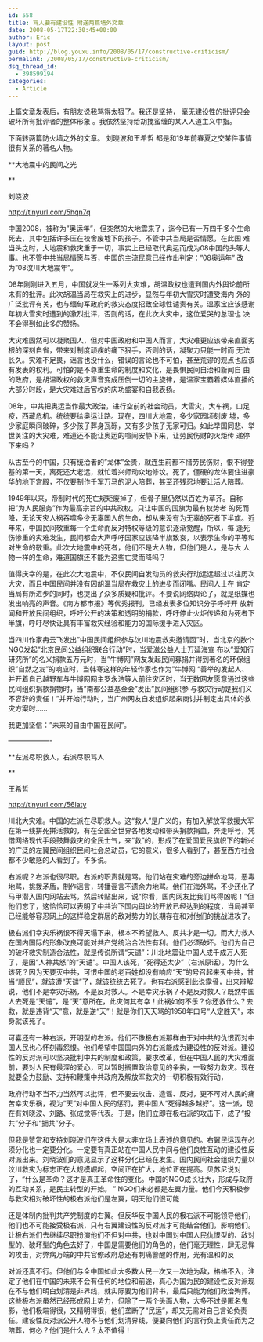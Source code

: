 ```yaml
---
id: 558
title: 骂人要有建设性 附送两篇墙外文章
date: 2008-05-17T22:30:45+00:00
author: Eric
layout: post
guid: http://blog.youxu.info/2008/05/17/constructive-criticism/
permalink: /2008/05/17/constructive-criticism/
dsq_thread_id:
  - 398599194
categories:
  - Article
---
```

上篇文章发表后，有朋友说我骂得太狠了。我还是坚持， 毫无建设性的批评只会破坏所有批评者的整体形象 。我依然坚持给胡搅蛮缠的某人人道主义中指。

下面转两篇防火墙之外的文章。 刘晓波和王希哲 都是和19年前春夏之交某件事情很有关系的著名人物。

**大地震中的民间之光
  
** 
  
刘晓波

http://tinyurl.com/5hqn7q

中国2008，被称为&#8221;奥运年&#8221;，但突然的大地震来了，迄今已有一万四千多个生命死去，其中包括许多压在校舍废墟下的孩子。不管中共当局是否情愿，在此国 难当头之时，大地震和救灾重于一切，事实上已经取代奥运而成为08中国的头等大事。也不管中共当局情愿与否，中国的主流民意已经作出判定：&#8221;08奥运年&#8221; 改为&#8221;08汶川大地震年&#8221;。

08年刚刚进入五月，中国就发生一系列大灾难，胡温政权也遭到国内外舆论前所未有的批评。此次胡温当局在救灾上的进步，显然与年初大雪灾时遭受海内 外的广泛批评有关，也与缅甸军政府的救灾态度招致全球性谴责有关。温家宝应该感谢年初大雪灾时遭到的激烈批评，否则的话，在此次大灾中，这位爱哭的总理也 决不会得到如此多的赞扬。

大灾难固然可以凝聚国人，但对中国政府和中国人而言，大灾难更应该带来直面劣根的深刻自省，带来对制度顽疾的痛下狠手，否则的话，凝聚力只能一时而 无法长久。灾难不足畏，谣言也没什么，错误的言论也不可怕，甚至荒谬的观点也应该有发表的权利。可怕的是不尊重生命的制度和文化，是畏惧民间自治和新闻自 由的政府，是胡温政权的救灾声音变成压倒一切的主旋律，是温家宝霸着媒体直播的大部分时段，是大灾难过后官权的庆功盛宴和自我表扬。

08年，中共把奥运当作最大政治，进行空前的社会动员，大雪灾，大车祸，口足疫，西藏危机。统统要给奥运让路。现在，四川大地震，多少家园顷刻废 墟，多少家庭瞬间破碎，多少孩子葬身瓦砾，又有多少孩子无家可归。如此举国同悲、举世关注的大灾难，难道还不能让奥运的喧闹安静下来，让劳民伤财的火炬传 递停下来吗？

从古至今的中国，只有统治者的&#8221;龙体&#8221;金贵，就连生前都不惜劳民伤财，恨不得登基的第一天，离死还大老远，就忙着兴师动众地修坟。死了，僵硬的龙体要住进豪华的地下宫殿，不仅要制作千军万马的泥人陪葬，甚至还残忍地要让活人陪葬。

1949年以来，帝制时代的死亡规矩废掉了，但骨子里仍然以百姓为草芥。自称把&#8221;为人民服务&#8221;作为最高宗旨的中共政权，只让中国的国旗为最有权势者 的死而降，无论天灾人祸吞噬多少无辜国人的生命，却从来没有为无辜的死者下半旗。近年来，中国民间敬重每一个生命而反对特权等级的意识逐渐觉醒，所以，每 逢死伤惨重的灾难发生，民间都会大声呼吁国家应该降半旗致哀，以表示生命的平等和对生命的敬重。此次大地震中的死者，他们不是大人物，但他们是人，是与大 人物一样的生命，难道国旗还不能为这些亡灵而降吗？

值得庆幸的是，在此次大地震中，不仅民间自发动员的救灾行动远远超过以往历次大灾，而且中国民间并没有因胡温当局在救灾上的进步而闭嘴。民间人士在 肯定当局有所进步的同时，也提出了众多质疑和批评。不要说网络舆论了，就是纸媒也发出响亮的声音。《南方都市报》等优秀报刊，已经发表多位知识分子呼吁开 放新闻和开放民间组织，呼吁公开的决策和透明的捐款，呼吁停止火炬传递和为死者下半旗，呼吁尽快让具有丰富救灾经验和能力的国际援手进入灾区。

当四川作家冉云飞发出&#8221;中国民间组织参与汶川地震救灾邀请函&#8221;时，当北京的数个NGO发起&#8221;北京民间公益组织联合行动&#8221;时，当爱滋公益人士万延海宣 布以&#8221;爱知行研究所&#8221;的名义捐款五万元时，当&#8221;牛博网&#8221;网友发起民间募捐并得到著名的环保组织&#8221;自然之友&#8221;的响应时，当韩寒这样的年轻作家也作为&#8221;牛博网 &#8220;善举的发起人、并开着自己越野车与牛博网网主罗永浩等人前往灾区时，当无数网友愿意通过这些民间组织捐款捐物时，当&#8221;南都公益基金会&#8221;发出&#8221;民间组织参 与救灾行动是我们义不容辞的责任！&#8221;并开始行动时，当广州网友自发组织起来商讨并制定出具体的救灾方案时……

我更加坚信：&#8221;未来的自由中国在民间&#8221;。

&#8212;&#8212;&#8212;&#8212;&#8212;&#8212;-
  
**左派尽职救人，右派尽职骂人
  
** 
  
王希哲

http://tinyurl.com/56laty
  
川北大灾难。中国的左派在尽职救人。这“救人”是广义的，有加入解放军救援大军在第一线拼死拼活救的，有在全国全世界各地发动和带头捐款捐血，奔走呼号，凭借网络现代手段鼓舞救灾的全民士气，来“救”的，形成了在爱国爱民旗帜下的新兴的广泛的左翼民间组织民间社会总动员，它的意义，很多人看到了，甚至西方社会都不少敏感的人看到了。不多说。

右派呢？右派也很尽职。右派的职责就是骂。他们站在灾难的旁边拼命地骂，恶毒地骂，挑拨矛盾，制作谣言，转播谣言不遗余力地骂。他们在海外骂，不少还化了马甲潜入国内网站去骂，然后转贴出来，说“你看，国内网友比我们骂得凶呢！”但他们忘了，这恰恰可以表明了中共治下国内舆论的开放已经达到的程度，当局甚至已经能够容忍网上的这样稳定群居的敌对势力的长期存在和对他们的挑战进攻了。

极右派们幸灾乐祸恨不得天塌下来，根本不希望救人。反共才是一切。而大力救人在国内国际的形象改良可能对共产党统治合法性有利。他们必须破坏。他们为自己的破坏救灾制造合法性，就是传说所谓“天谴”：川北地震让中国人成千成万人死了，是因“人神共怒”的“天谴”。中国人该死，“死得还太少”（右派原话），为什么该死？因为天要灭中共，可恨中国的老百姓却没有响应“天”的号召起来灭中共，甘当“顺民”，就该遭“天谴”了，就该统统去死了。也有右派感到此说露骨，出来辩解说，他们不是幸灾乐祸，不是反对救人。不是幸灾乐祸？不是反对救人？既然中国人去死是“天谴”，是“天”意所在，此灾何其有幸！此祸如何不乐？你还救什么？去救，就是违背“天”意，就是逆“天”！就是你们天天骂的1958年口号“人定胜天”，本身就该死了。

可喜还有一种右派，开明型的右派。他们不像极右派那样由于对中共的仇恨而对中国人民也心怀刻毒怨恨。他们希望中国国内外的右派能成为建设性的反对派。建设性的反对派可以坚决批判中共的制度和政策，要求改革，但在中国人民的大灾难面前，要对人民有最深的爱心，可以暂时搁置政治意见的争执，一致努力救灾。现在就要全力鼓励、支持和鞭策中共政府及解放军救灾的一切积极有效行动，
  
政府行动不当不力当然可以批评，但不要去攻击、造谣、反对，更不可对人民的痛苦幸灾乐祸，视为“天”对中国人民的惩罚，要中国人“死得越多越好”。这一派，现在有刘晓波、刘路、张成觉等代表。于是，他们立即在极右派的攻击下，成了“投共”分子和“拥共”分子。

但我是赞赏和支持刘晓波们在这件大是大非立场上表述的意见的。右翼民运现在必须分化也一定要分化。一定要有真正站在中国人民中间与他们良性互动的建设性反对派出来。刘晓波们的意见显示了这种分化已经在发生。国内民间社会组织力量以汶川救灾为标志正在大规模崛起，空间正在扩大，地位正在提高。贝苏尼说对了，“什么是革命？这才是真正革命性的变化。中国的NGO成长壮大，形成与政府的互动关系，是民主转型的开始。 ” NGO们未必都是左翼力量。他们今天积极参与救灾相对破坏性的极右派他们是左翼，明天他们很可能
  
还是体制内批判共产党制度的右翼。但反华反中国人民的极右派不可能领导他们，他们也不可能接受极右派，只有右翼建设性的反对派才可能结合他们，影响他们。让极右派们去继续尽职扮演他们不但对中共，也对中国对中国人民仇恨型的、敌对型的、破坏型的角色去好了，中国是需要他们的角色的，他们毫无理性，肆无忌惮的攻击，对弊病万端的中共官僚政府总还有刺痛警醒的作用，光有温和的反
  
对派还真不行。但他们与全中国如此大多数人民一次又一次地为敌，格格不入，注定了他们在中国的未来不会有任何的地位和前途，真心为国为民的建设性反对派现在不与他们明白划清是非界线，就实际要为他们背书，最后只能为他们政治殉葬。这些极右派虽然已经形成网上势力，但除了一两个头面人物，大多不过是匿名鬼影，他们极端得很，又精明得很，他们垄断了“民运”，却又无需对自己言论负责任。建设性反对派公开人物不与他们划清界线，便要向他们的言行负上责任而为之陪葬，何必？他们是什么人？太不值得！